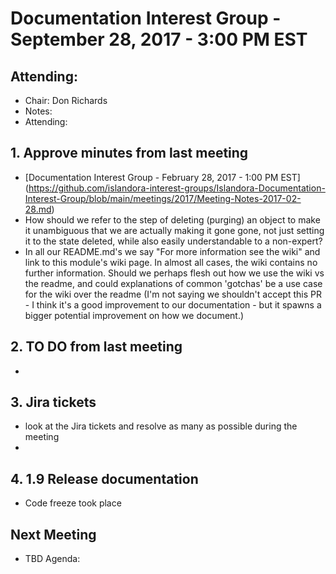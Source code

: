 # Documentation Interest Group - September 28, 2017 - 3:00 PM EST
## Attending:

* Chair: Don Richards
* Notes: 
* Attending: 

## 1. Approve minutes from last meeting
* [Documentation Interest Group - February 28, 2017 - 1:00 PM EST] (https://github.com/islandora-interest-groups/Islandora-Documentation-Interest-Group/blob/main/meetings/2017/Meeting-Notes-2017-02-28.md) 
* How should we refer to the step of deleting (purging) an object to make it unambiguous that we are actually making it gone gone, not just setting it to the state deleted, while also easily understandable to a non-expert?
* In all our README.md's we say "For more information see the wiki" and link to this module's wiki page. In almost all cases, the wiki contains no further information. Should we perhaps flesh out how we use the wiki vs the readme, and could explanations of common 'gotchas' be a use case for the wiki over the readme (I'm not saying we shouldn't accept this PR - I think it's a good improvement to our documentation - but it spawns a bigger potential improvement on how we document.)

## 2. TO DO from last meeting 
* 

## 3. Jira tickets
* look at the Jira tickets and resolve as many as possible during the meeting
* 

## 4. 1.9 Release documentation
* Code freeze took place 


## Next Meeting
* TBD
Agenda:
